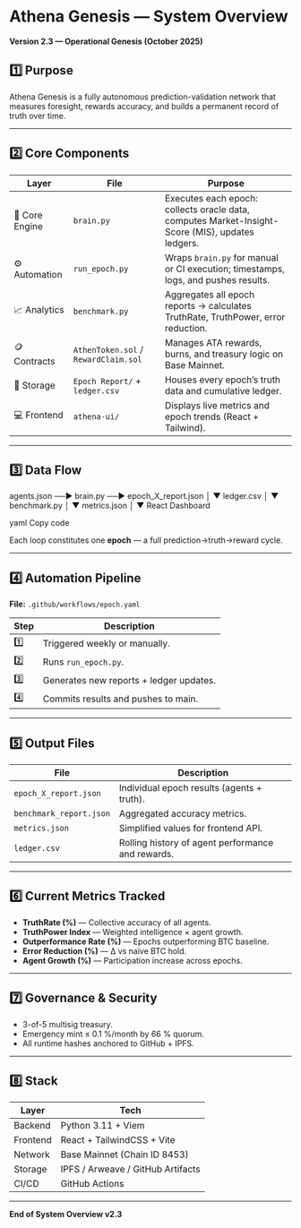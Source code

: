 # Athena Genesis — System Overview
**Version 2.3 — Operational Genesis (October 2025)**

## 1️⃣ Purpose
Athena Genesis is a fully autonomous prediction-validation network that measures foresight, rewards accuracy, and builds a permanent record of truth over time.

---

## 2️⃣ Core Components

| Layer | File | Purpose |
|-------|------|----------|
| 🧠 Core Engine | `brain.py` | Executes each epoch: collects oracle data, computes Market-Insight-Score (MIS), updates ledgers. |
| ⚙️ Automation | `run_epoch.py` | Wraps `brain.py` for manual or CI execution; timestamps, logs, and pushes results. |
| 📈 Analytics | `benchmark.py` | Aggregates all epoch reports → calculates TruthRate, TruthPower, error reduction. |
| 🪙 Contracts | `AthenToken.sol` / `RewardClaim.sol` | Manages ATA rewards, burns, and treasury logic on Base Mainnet. |
| 💾 Storage | `Epoch Report/` + `ledger.csv` | Houses every epoch’s truth data and cumulative ledger. |
| 💻 Frontend | `athena-ui/` | Displays live metrics and epoch trends (React + Tailwind). |

---

## 3️⃣ Data Flow

agents.json ──▶ brain.py ──▶ epoch_X_report.json
│
▼
ledger.csv
│
▼
benchmark.py
│
▼
metrics.json
│
▼
React Dashboard

yaml
Copy code

Each loop constitutes one **epoch** — a full prediction→truth→reward cycle.

---

## 4️⃣ Automation Pipeline

**File:** `.github/workflows/epoch.yaml`

| Step | Description |
|------|--------------|
| 1️⃣ | Triggered weekly or manually. |
| 2️⃣ | Runs `run_epoch.py`. |
| 3️⃣ | Generates new reports + ledger updates. |
| 4️⃣ | Commits results and pushes to main. |

---

## 5️⃣ Output Files

| File | Description |
|------|--------------|
| `epoch_X_report.json` | Individual epoch results (agents + truth). |
| `benchmark_report.json` | Aggregated accuracy metrics. |
| `metrics.json` | Simplified values for frontend API. |
| `ledger.csv` | Rolling history of agent performance and rewards. |

---

## 6️⃣ Current Metrics Tracked

- **TruthRate (%)** — Collective accuracy of all agents.  
- **TruthPower Index** — Weighted intelligence × agent growth.  
- **Outperformance Rate (%)** — Epochs outperforming BTC baseline.  
- **Error Reduction (%)** — Δ vs naïve BTC hold.  
- **Agent Growth (%)** — Participation increase across epochs.

---

## 7️⃣ Governance & Security

- 3-of-5 multisig treasury.  
- Emergency mint ≤ 0.1 %/month by 66 % quorum.  
- All runtime hashes anchored to GitHub + IPFS.

---

## 8️⃣ Stack

| Layer | Tech |
|-------|------|
| Backend | Python 3.11 + Viem |
| Frontend | React + TailwindCSS + Vite |
| Network | Base Mainnet (Chain ID 8453) |
| Storage | IPFS / Arweave / GitHub Artifacts |
| CI/CD | GitHub Actions |

---

**End of System Overview v2.3**